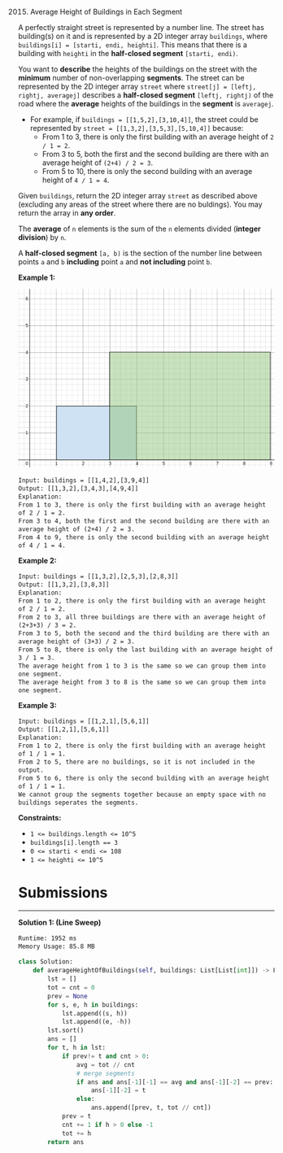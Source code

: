 2015. Average Height of Buildings in Each Segment

A perfectly straight street is represented by a number line. The street has building(s) on it and is represented by a 2D integer array `buildings`, where `buildings[i] = [starti, endi, heighti]`. This means that there is a building with `heighti` in the **half-closed segment** `[starti, endi)`.

You want to **describe** the heights of the buildings on the street with the **minimum** number of non-overlapping **segments**. The street can be represented by the 2D integer array `street` where `street[j] = [leftj, rightj, averagej]` describes a **half-closed segment** `[leftj, rightj)` of the road where the **average** heights of the buildings in the **segment** is `averagej`.

* For example, if `buildings = [[1,5,2],[3,10,4]]`, the street could be represented by `street = [[1,3,2],[3,5,3],[5,10,4]]` because:
    * From 1 to 3, there is only the first building with an average height of `2 / 1 = 2`.
    * From 3 to 5, both the first and the second building are there with an average height of `(2+4) / 2 = 3`.
    * From 5 to 10, there is only the second building with an average height of `4 / 1 = 4`.

Given `buildings`, return the 2D integer array `street` as described above (excluding any areas of the street where there are no buldings). You may return the array in **any order**.

The **average** of `n` elements is the sum of the `n` elements divided (**integer division**) by `n`.

A **half-closed segment** `[a, b)` is the section of the number line between points `a` and `b` **including** point `a` and **not including** point `b`.

 

**Example 1:**

![2015_image-20210921224001-2.png/](img/2015_image-20210921224001-2.png)
```
Input: buildings = [[1,4,2],[3,9,4]]
Output: [[1,3,2],[3,4,3],[4,9,4]]
Explanation:
From 1 to 3, there is only the first building with an average height of 2 / 1 = 2.
From 3 to 4, both the first and the second building are there with an average height of (2+4) / 2 = 3.
From 4 to 9, there is only the second building with an average height of 4 / 1 = 4.
```

**Example 2:**
```
Input: buildings = [[1,3,2],[2,5,3],[2,8,3]]
Output: [[1,3,2],[3,8,3]]
Explanation:
From 1 to 2, there is only the first building with an average height of 2 / 1 = 2.
From 2 to 3, all three buildings are there with an average height of (2+3+3) / 3 = 2.
From 3 to 5, both the second and the third building are there with an average height of (3+3) / 2 = 3.
From 5 to 8, there is only the last building with an average height of 3 / 1 = 3.
The average height from 1 to 3 is the same so we can group them into one segment.
The average height from 3 to 8 is the same so we can group them into one segment.
```

**Example 3:**
```
Input: buildings = [[1,2,1],[5,6,1]]
Output: [[1,2,1],[5,6,1]]
Explanation:
From 1 to 2, there is only the first building with an average height of 1 / 1 = 1.
From 2 to 5, there are no buildings, so it is not included in the output.
From 5 to 6, there is only the second building with an average height of 1 / 1 = 1.
We cannot group the segments together because an empty space with no buildings seperates the segments.
```

**Constraints:**

* `1 <= buildings.length <= 10^5`
* `buildings[i].length == 3`
* `0 <= starti < endi <= 108`
* `1 <= heighti <= 10^5`

# Submissions
---
**Solution 1: (Line Sweep)**
```
Runtime: 1952 ms
Memory Usage: 85.8 MB
```
```python
class Solution:
    def averageHeightOfBuildings(self, buildings: List[List[int]]) -> List[List[int]]:
        lst = []
        tot = cnt = 0
        prev = None
        for s, e, h in buildings:
            lst.append((s, h))
            lst.append((e, -h))
        lst.sort()
        ans = []
        for t, h in lst:
            if prev!= t and cnt > 0:
                avg = tot // cnt
                # merge segments
                if ans and ans[-1][-1] == avg and ans[-1][-2] == prev:
                    ans[-1][-2] = t
                else:
                    ans.append([prev, t, tot // cnt])
            prev = t
            cnt += 1 if h > 0 else -1
            tot += h
        return ans
```

